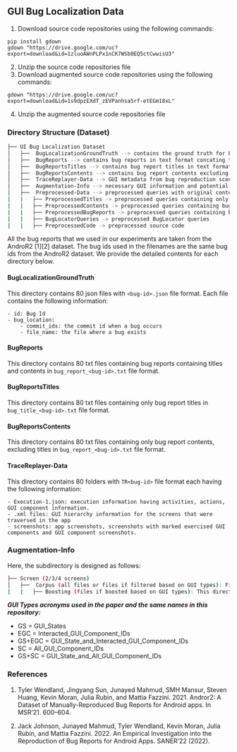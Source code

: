 ## GUI Bug Localization Data

1. Download source code repositories using the following commands:

```
pip install gdown
gdown "https://drive.google.com/uc?export=download&id=1zluoAWnPLPx1nCK7WSb0EQ5ctCwwisU3"

```
2. Unzip the source code repositories file
3. Download augmented source code repositories using the following commands:
```
gdown "https://drive.google.com/uc?export=download&id=1s9dpzEXdT_zEVPanhsa5rf-etEGm18xL"
```
4. Unzip the augmented source code repositories file

### Directory Structure (Dataset)
```bash
├── UI Bug Localization Dataset
│   ├──  BugLocalizationGroundTruth --> contains the ground truth for buggy commit ids and relevant filenames in JSON format for all 80 bug reports
│   ├──  BugReports --> contains bug reports in text format concating titles and contents
│   ├──  BugReportsTitles --> contains bug report titles in text format
│   ├──  BugReportsContents --> contains bug report contents excluding titles in text format
│   ├──  TraceReplayer-Data --> GUI metadata from bug reproduction scenarios having app screenshots, relevant XMLs, and app execution information in JSON format
│   ├──  Augmentation-Info --> necessary GUI information and potential filenames based on the number of screens, re-ranking criteria used in the configurations
│   ├──  Preprocessed-Data --> preprocessed queries with original content, query replacement, query expansion, and preprocessed source code 
|   |   ├── PreprocessedTitles -> preprocessed queries containing only bug report titles 
|   |   ├── PreprocessedContents -> preprocessed queries containing bug reports excluding titles 
|   |   ├── PreprocessedBugReports -> preprocessed queries containing bug reports including titles 
|   |   ├── BugLocatorQueries -> preprocessed BugLocator queries 
|   |   ├── PreprocessedCode -> preprocessed source code
```

All the bug reports that we used in our experiments are taken from the AndroR2 [1][2] dataset. The bug ids used in the filenames are the same bug ids from the AndroR2 dataset. We provide the detailed contents for each directory below.
#### BugLocalizationGroundTruth
This directory contains 80 json files with ```<bug-id>.json``` file format. Each file contains the following information:

    - id: Bug Id
    - bug_location: 
        - commit_ids: the commit id when a bug occurs
        - file_name: the file where a bug exists

#### BugReports
This directory contains 80 txt files containing bug reports containing titles and contents in ```bug_report_<bug-id>.txt``` file format. 

#### BugReportsTitles
This directory contains 80 txt files containing only bug report titles in ```bug_title_<bug-id>.txt``` file format. 

#### BugReportsContents
This directory contains 80 txt files containing only bug report contents, excluding titles in ```bug_report_<bug-id>.txt``` file format. 

#### TraceReplayer-Data
This directory contains 80 folders with ```TR<bug-id>``` file format each having the following information:

    - Execution-1.json: execution information having activities, actions, GUI component information.
    - .xml files: GUI hierarchy information for the screens that were traversed in the app
    - screenshots: app screenshots, screenshots with marked exercised GUI components and GUI component screenshots.

### Augmentation-Info
Here, the subdirectory is designed as follows:

```bash
├── Screen (2/3/4 screens)
│   ├──  Corpus (all files or files if filtered based on GUI types): Files_In_Corpus.csv file contains bug report id and necessary file paths and Queries.csv file contains bug report ids, activities, fragments, exercised GUI components and all GUI components on the selected screens
|   |   ├── Boosting (files if boosted based on GUI types): This directory contains files that are boosted in Match_Query_File_List.csv and the remaining files are in Not_Match_Query_File_List.csv
```

_**GUI Types acronyms used in the paper and the same names in this repository:**_
- GS = GUI_States
- EGC = Interacted_GUI_Component_IDs
- GS+EGC = GUI_State_and_Interacted_GUI_Component_IDs
- SC = All_GUI_Component_IDs
- GS+SC = GUI_State_and_All_GUI_Component_IDs

### References
1. Tyler Wendland, Jingyang Sun, Junayed Mahmud, SMH Mansur, Steven Huang, Kevin Moran, Julia Rubin, and Mattia Fazzini. 2021. Andror2: A Dataset of Manually-Reproduced Bug Reports for Android apps. In MSR’21. 600–604.

2. Jack Johnson, Junayed Mahmud, Tyler Wendland, Kevin Moran, Julia Rubin, and Mattia Fazzini. 2022. An Empirical Investigation into the Reproduction of Bug Reports for Android Apps. SANER’22 (2022).

